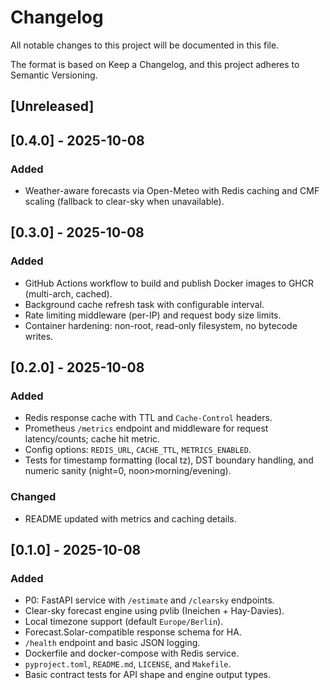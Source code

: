 # Changelog

All notable changes to this project will be documented in this file.

The format is based on Keep a Changelog, and this project adheres to Semantic Versioning.

## [Unreleased]

## [0.4.0] - 2025-10-08

### Added
- Weather-aware forecasts via Open-Meteo with Redis caching and CMF scaling (fallback to clear-sky when unavailable).

## [0.3.0] - 2025-10-08

### Added
- GitHub Actions workflow to build and publish Docker images to GHCR (multi-arch, cached).
- Background cache refresh task with configurable interval.
- Rate limiting middleware (per-IP) and request body size limits.
- Container hardening: non-root, read-only filesystem, no bytecode writes.

## [0.2.0] - 2025-10-08

### Added
- Redis response cache with TTL and `Cache-Control` headers.
- Prometheus `/metrics` endpoint and middleware for request latency/counts; cache hit metric.
- Config options: `REDIS_URL`, `CACHE_TTL`, `METRICS_ENABLED`.
- Tests for timestamp formatting (local tz), DST boundary handling, and numeric sanity (night=0, noon>morning/evening).

### Changed
- README updated with metrics and caching details.

## [0.1.0] - 2025-10-08

### Added
- P0: FastAPI service with `/estimate` and `/clearsky` endpoints.
- Clear-sky forecast engine using pvlib (Ineichen + Hay-Davies).
- Local timezone support (default `Europe/Berlin`).
- Forecast.Solar-compatible response schema for HA.
- `/health` endpoint and basic JSON logging.
- Dockerfile and docker-compose with Redis service.
- `pyproject.toml`, `README.md`, `LICENSE`, and `Makefile`.
- Basic contract tests for API shape and engine output types.
